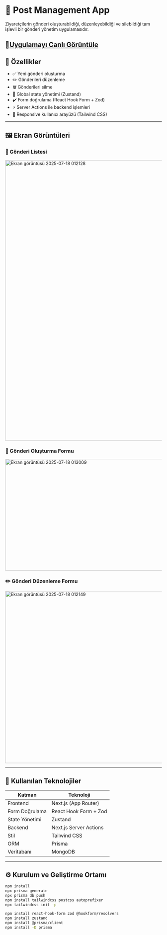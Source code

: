 # 📝 Post Management App

Ziyaretçilerin gönderi oluşturabildiği, düzenleyebildiği ve silebildiği tam işlevli bir gönderi yönetim uygulamasıdır.

🔗[Uygulamayı Canlı Görüntüle](https://postappdemo-pzxvpd2sp-hazals-projects-53a4fddc.vercel.app/)
---

## 🚀 Özellikler

- ✅ Yeni gönderi oluşturma
- ✏️ Gönderileri düzenleme
- 🗑️ Gönderileri silme
- 🧠 Global state yönetimi (Zustand)
- ✔️ Form doğrulama (React Hook Form + Zod)
- ⚡ Server Actions ile backend işlemleri
- 🌈 Responsive kullanıcı arayüzü (Tailwind CSS)

---

## 🖼️ Ekran Görüntüleri

### 📄 Gönderi Listesi

<img width="1892" height="903" alt="Ekran görüntüsü 2025-07-18 012128" src="https://github.com/user-attachments/assets/73154484-e2ea-49a6-a77b-9654eea79330" />


### 🎯 Gönderi Oluşturma Formu

<img width="1135" height="359" alt="Ekran görüntüsü 2025-07-18 013009" src="https://github.com/user-attachments/assets/bc9c3610-d621-49a6-a018-e70f624577d7" />


### ✏️ Gönderi Düzenleme Formu

<img width="995" height="554" alt="Ekran görüntüsü 2025-07-18 012149" src="https://github.com/user-attachments/assets/cbdbeb83-4112-4ef8-9a09-4b3d226f436e" />

---

## 🧰 Kullanılan Teknolojiler

| Katman          | Teknoloji                     |
|----------------|-------------------------------|
| Frontend       | Next.js (App Router)          |
| Form Doğrulama | React Hook Form + Zod         |
| State Yönetimi | Zustand                       |
| Backend        | Next.js Server Actions        |
| Stil           | Tailwind CSS                  |
| ORM            | Prisma                        |
| Veritabanı     | MongoDB                       |

---

## ⚙️ Kurulum ve Geliştirme Ortamı

``` bash
npm install
npx prisma generate
npx prisma db push
npm install tailwindcss postcss autoprefixer
npx tailwindcss init -p

npm install react-hook-form zod @hookform/resolvers
npm install zustand
npm install @prisma/client
npm install -D prisma
```
